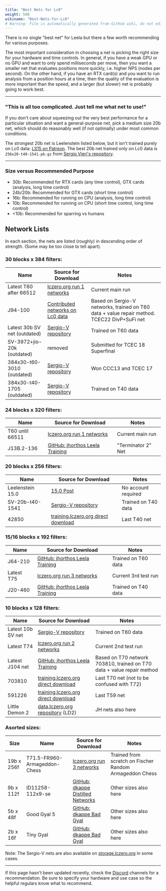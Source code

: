 ```yaml
---
title: "Best Nets for Lc0"
weight: 500
wikiname: "Best-Nets-for-Lc0"
# Warning: File is automatically generated from GitHub wiki, do not edit by hand.
---
```

There is no single "best net" for Leela but there a few worth recommending for various purposes. 

The most important consideration in choosing a net is picking the right size for your hardware and time controls. In general, if you have a weak GPU or no GPU and want to only spend milliseconds per move, then you want a smaller net that evaluates positions more quickly, i.e. higher NPS (nodes per second). On the other hand, if you have an RTX card(s) and you want to run analysis from a position hours at a time, then the quality of the evaluation is more important than the speed, and a larger (but slower) net is probably going to work best.

---

### "This is all too complicated. Just tell me what net to use!"

If you don't care about squeezing out the very best performance for a particular situation and want a general-purpose net, pick a medium size 20b net, which should do reasonably well (if not optimally) under most common conditions.

The strongest 20b net is Leelenstein listed below, but it isn't trained purely on Lc0 data: [LS15 on Patreon](https://www.patreon.com/posts/leelenstein-15-0-38164065). The best 20b net trained only on Lc0 data is `256x20-t40-1541.pb.gz` from [Sergio Vieri's repository](https://www.comp.nus.edu.sg/~sergio-v/t40/256x20/).

---

### Size versus Recommended Purpose
* 30b: Recommended for RTX cards (any time control), GTX cards (analysis, long time control)
* 24b/20b: Recommended for GTX cards (short time control)
* 16b: Recommended for running on CPU (analysis, long time control)
* 10b: Recommended for running on CPU (short time control, long time control)
* <10b: Recommended for sparring vs humans

## Network Lists

In each section, the nets are listed (roughly) in descending order of strength. (Some may be too close to tell apart).


### 30 blocks x 384 filters:
| Name             | Source for Download               | Notes            |
|------------------|-----------------------------------|------------------|
| Latest T60 after 66512       | [lczero.org run 1 networks](http://training.lczero.org/networks/1) | Current main run |
| J94-100                      | [Contributed networks on Lc0 data](http://storage.lczero.org/files/networks-contrib/) | Based on Sergio-V networks, trained on T60 data + value repair method. TCEC22 DivP+SuFi net |
| Latest 30b SV net (outdated) | [Sergio-V repository](https://www.comp.nus.edu.sg/~sergio-v/t60/384x30/) | Trained on T60 data |
| SV-3972+jio-20k (outdated)   | removed | Submitted for TCEC 18 Superfinal |
| 384x30-t60-3010 (outdated)   | [Sergio-V repository](https://www.comp.nus.edu.sg/~sergio-v/t60/384x30/) | Won CCC13 and TCEC 17 |
| 384x30-t40-1705 (outdated)   | [Sergio-V repository](https://www.comp.nus.edu.sg/~sergio-v/t40/384x30/) | Trained on T40 data |


### 24 blocks x 320 filters:
| Name             | Source for Download               | Notes            |
|------------------|-----------------------------------|------------------|
| T60 until 66511  | [lczero.org run 1 networks](https://training.lczero.org/networks/1) | Current main run |
| J13B.2-136       | [GitHub: jhorthos Leela Training](https://github.com/jhorthos/lczero-training/wiki/Leela-Training) | "Terminator 2" Net |


### 20 blocks x 256 filters:
| Name             | Source for Download               | Notes            |
|------------------|-----------------------------------|------------------|
| Leelenstein 15.0 | [15.0 Post](https://www.patreon.com/posts/leelenstein-15-0-38164065) | No account required |
| SV-20b-t40-1541  | [Sergio-V repository](https://www.comp.nus.edu.sg/~sergio-v/t40/256x20/) | Trained on T40 data |
| 42850            | [training.lczero.org direct download](https://training.lczero.org/get_network?sha=00af53b081e80147172e6f281c01daf5ca19ada173321438914c730370aa4267) | Last T40 net |


### 15/16 blocks x 192 filters:
| Name             | Source for Download               | Notes            |
|------------------|-----------------------------------|------------------|
| J64-210    | [GitHub: jhorthos Leela Training](https://github.com/jhorthos/lczero-training/wiki/Leela-Training) | Trained on T60 data |
| Latest T75 | [lczero.org run 3 networks](https://training.lczero.org/networks/3) | Current 3rd test run |
| J20-460    | [GitHub: jhorthos Leela Training](https://github.com/jhorthos/lczero-training/wiki/Leela-Training) | Trained on T40 data |


### 10 blocks x 128 filters:
| Name             | Source for Download               | Notes            |
|------------------|-----------------------------------|------------------|
| Latest 10b SV net | [Sergio-V repository](https://www.comp.nus.edu.sg/~sergio-v/new/128x10-t60-2/) | Trained on T60 data |
| Latest T74        | [lczero.org run 2 networks](https://training.lczero.org/networks/2) | Current 2nd test run |
| Latest J104 net   | [GitHub: jhorthos Leela Training](https://github.com/jhorthos/lczero-training/wiki/Leela-Training) | Based on T70 network 703810, trained on T70 data + value repair method |
| 703810            | [training.lczero.org direct download](https://training.lczero.org/get_network?sha=b30e742bcfd905815e0e7dbd4e1bafb41ade748f85d006b8e28758f1a3107ae3) | Last T70 net (not to be confused with T72) |
| 591226            | [training.lczero.org direct download](https://training.lczero.org/get_network?sha=47e3f899519dc1bc95496a457b77730fce7b0b89b6187af5c01ecbbd02e88398) | Last T59 net |
| Little Demon 2    | [data.lczero.org repository](https://storage.lczero.org/files/networks-contrib/) (LD2) | JH nets also here |


### Asorted sizes:
| Size   | Name             | Source for Download               | Notes            |
|--------|------------------|-----------------------------------|------------------|
| 19b x 256f | T71.5-FR960-Armageddon-Chess| [lczero.org run 3 networks](https://training.lczero.org/networks/3) | Trained from scratch on Fischer Random Armageddon Chess |
| 9b x 112f  | ID11258-112x9-se | [GitHub: dkappe Distilled Networks](https://github.com/dkappe/leela-chess-weights/wiki/Distilled-Networks) | Other sizes also here |
| 5b x 48f   | Good Gyal 5      | [GitHub: dkappe Bad Gyal](https://github.com/dkappe/leela-chess-weights/wiki/Bad-Gyal) | Other sizes also here |
| 2b x 16f   | Tiny Gyal        | [GitHub: dkappe Bad Gyal](https://github.com/dkappe/leela-chess-weights/wiki/Bad-Gyal) | Other sizes also here |


Note: The Sergio-V nets are also available on [storage.lczero.org](https://storage.lczero.org/files/networks-contrib/sergio-v/) in some cases.

---

If this page hasn't been updated recently, check the [Discord](https://discord.gg/pKujYxD) channels for a recommendation. Be sure to specify your hardware and use case so the helpful regulars know what to recommend.